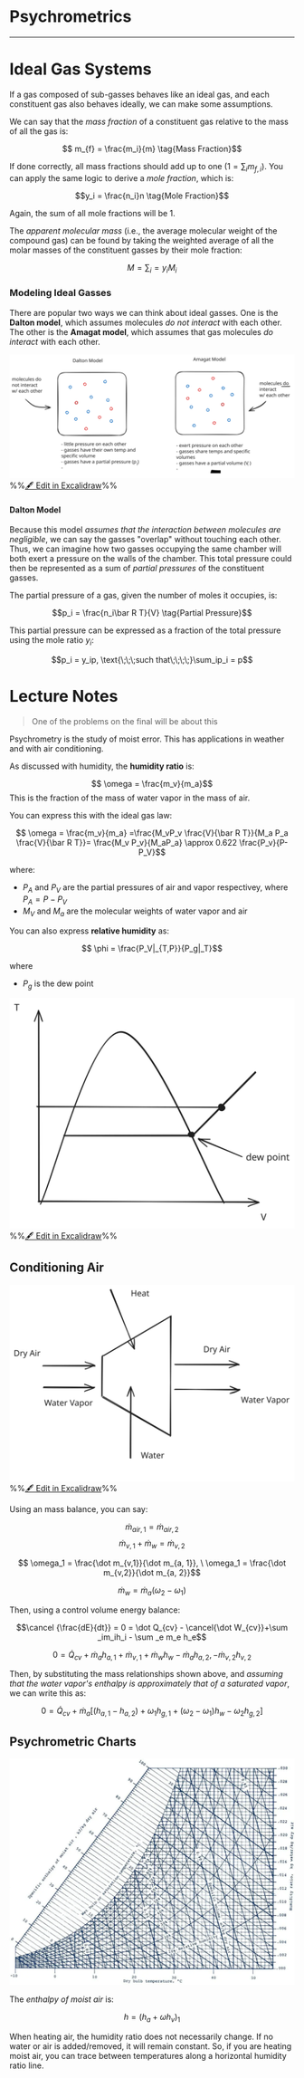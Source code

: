 # Psychrometrics

--- 

# Ideal Gas Systems

If a gas composed of sub-gasses behaves like an ideal gas, and each constituent gas also behaves ideally, we can make some assumptions.

We can say that the *mass fraction* of a constituent gas relative to the mass of all the gas is:

$$ m_{f} = \frac{m_i}{m} \tag{Mass Fraction}$$

If done correctly, all mass fractions should add up to one ($1 = \sum_i m_{f,i}$). You can apply the same logic to derive a *mole fraction*, which is:

$$y_i = \frac{n_i}n \tag{Mole Fraction}$$

Again, the sum of all mole fractions will be $1$.

The *apparent molecular mass* (i.e., the average molecular weight of the compound gas) can be found by taking the weighted average of all the molar masses of the constituent gasses by their mole fraction:

$$M =\sum _i = y_iM_i$$


### Modeling Ideal Gasses

There are popular two ways we can think about ideal gasses. One is the **Dalton model**, which assumes molecules *do not interact* with each other. The other is the **Amagat model**, which assumes that gas molecules *do interact* with each other.

![](../../media/excalidraw/excalidraw-2024-11-14-14.16.11.excalidraw.svg)
%%[🖋 Edit in Excalidraw](../../media/excalidraw/excalidraw-2024-11-14-14.16.11.excalidraw.md)%%

#### Dalton Model

Because this model *assumes that the interaction between molecules are negligible*, we can say the gasses "overlap" without touching each other. Thus, we can imagine how two gasses occupying the same chamber will both exert a pressure on the walls of the chamber. This total pressure could then be represented as a sum of *partial pressures* of the constituent gasses. 

The partial pressure of a gas, given the number of moles it occupies, is:

$$p_i = \frac{n_i\bar R T}{V} \tag{Partial Pressure}$$

This partial pressure can be expressed as a fraction of the total pressure using the mole ratio $y_i$:

$$p_i = y_ip, \text{\;\;\;such that\;\;\;\;}\sum_ip_i = p$$






# Lecture Notes


> One of the problems on the final will be about this

Psychrometry is the study of moist error. This has applications in weather and with air conditioning. 

As discussed with humidity, the **humidity ratio** is:

$$ \omega = \frac{m_v}{m_a}$$ 
This is the fraction of the mass of water vapor in the mass of air.

You can express this with the ideal gas law:

$$ \omega = \frac{m_v}{m_a} =\frac{M_vP_v \frac{V}{\bar R T}}{M_a P_a \frac{V}{\bar R T}}= \frac{M_v P_v}{M_aP_a} \approx 0.622 \frac{P_v}{P-P_V}$$

where:
- $P_A$ and $P_V$ are the partial pressures of air and vapor respectivey, where $P_A=P-P_V$ 
- $M_V$ and $M_a$ are the molecular weights of water vapor and air

You can also express **relative humidity** as:

$$ \phi = \frac{P_V|_{T,P}}{P_g|_T}$$

where
- $P_g$ is the dew point

![](../../media/excalidraw/excalidraw-2024-11-21-14.12.44.excalidraw.svg)
%%[🖋 Edit in Excalidraw](../../media/excalidraw/excalidraw-2024-11-21-14.12.44.excalidraw.md)%%



## Conditioning Air

![](../../media/excalidraw/excalidraw-2024-11-21-14.14.21.excalidraw.svg)
%%[🖋 Edit in Excalidraw](../../media/excalidraw/excalidraw-2024-11-21-14.14.21.excalidraw.md)%%


Using an mass balance, you can say:

$$\dot m_{air, 1} = \dot m_{air, 2}$$ 
$$\dot m_{v, 1} + \dot m_{w} = \dot m_{v, 2} $$

$$ \omega_1 = \frac{\dot m_{v,1}}{\dot m_{a, 1}}, \ \omega_1 = \frac{\dot m_{v,2}}{\dot m_{a, 2}}$$

$$ \dot m_w = \dot m_a (\omega_2 - \omega _1) $$

Then, using a control volume energy balance:

$$\cancel {\frac{dE}{dt}} = 0 = \dot Q_{cv} - \cancel{\dot W_{cv}}+\sum _im_ih_i - \sum _e m_e h_e$$

$$ 0 = \dot Q_{cv} + \dot m_a h_{a,1}+\dot m_{v,1}+\dot m_w h_w - \dot m_ah_{a,2}, - \dot m_{v,2}h_{v,2}$$

Then, by substituting the mass relationships shown above, and *assuming that the water vapor's enthalpy is approximately that of a saturated vapor*, we can write this as: 

$$ 0 =\dot Q_{cv} + \dot m_a [(h_{a,1}-h_{a,2})+\omega_1h_{g,1} + (\omega_2 - \omega _1)h_w-\omega_2 h_{g,2}]$$

## Psychrometric Charts

![](../../media/Pasted%20image%2020241121150245.webp)

The *enthalpy of moist air* is:

$$h = (h_a+\omega h_v)_1$$


When heating air, the humidity ratio does not necessarily change. If no water or air is added/removed, it will remain constant. So, if you are heating moist air, you can trace between temperatures along a horizontal humidity ratio line.

